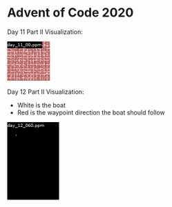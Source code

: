 # Advent of Code 2020


Day 11 Part II Visualization:

![](images/day_11.gif)

Day 12 Part II Visualization:
- White is the boat
- Red is the waypoint direction the boat should follow

![](images/day_12.gif)
  